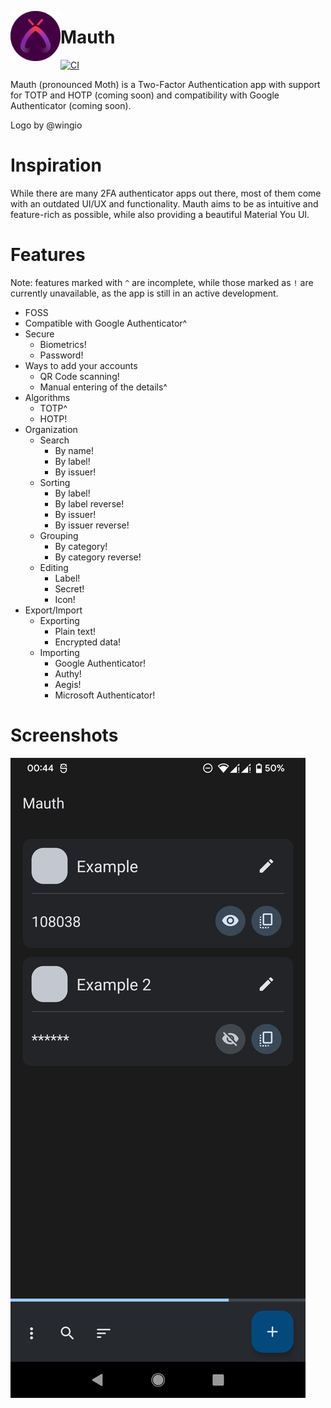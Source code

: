 <img align="left" width="80" height="80" src="github/mauth.png"
alt="App icon">

# Mauth

[![CI](https://img.shields.io/github/workflow/status/X1nto/Mauth/build/master)](https://github.com/X1nto/Mauth/actions/workflows/build.yaml?query=branch%3Amaster)

Mauth (pronounced Moth) is a Two-Factor Authentication app with support for TOTP and HOTP (coming soon) and compatibility with Google Authenticator (coming soon).

Logo by @wingio

# Inspiration
While there are many 2FA authenticator apps out there, most of them come with an outdated UI/UX and functionality. Mauth aims to be as intuitive and feature-rich as possible, while also providing a beautiful Material You UI.

# Features
Note: features marked with `^` are incomplete, while those marked as `!` are currently unavailable, as the app is still in an active development.

- FOSS
- Compatible with Google Authenticator^
- Secure
    - Biometrics!
    - Password!
- Ways to add your accounts
    - QR Code scanning!
    - Manual entering of the details^
- Algorithms
    - TOTP^
    - HOTP!
- Organization
    - Search
        - By name!
        - By label!
        - By issuer!
    - Sorting
        - By label!
        - By label reverse!
        - By issuer!
        - By issuer reverse!
    - Grouping
        - By category!
        - By category reverse!
    - Editing
       - Label!
       - Secret!
       - Icon!
- Export/Import
    - Exporting
        - Plain text!
        - Encrypted data!
    - Importing
        - Google Authenticator!
        - Authy!
        - Aegis!
        - Microsoft Authenticator!

# Screenshots
![Screenshot 1](github/screenshot_1.png)